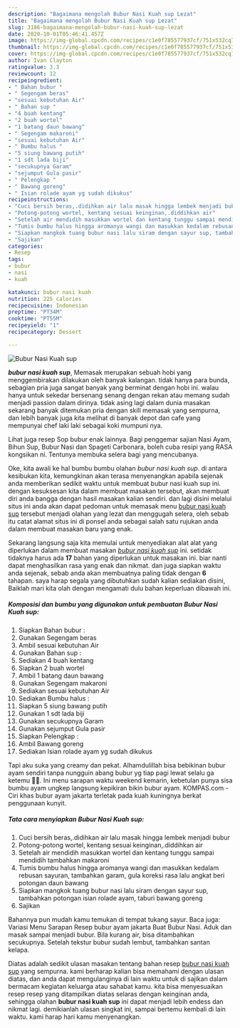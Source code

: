 ```yaml
---
description: "Bagaimana mengolah Bubur Nasi Kuah sup Lezat"
title: "Bagaimana mengolah Bubur Nasi Kuah sup Lezat"
slug: 3186-bagaimana-mengolah-bubur-nasi-kuah-sup-lezat
date: 2020-10-01T05:46:41.457Z
image: https://img-global.cpcdn.com/recipes/c1e0f785577937cf/751x532cq70/bubur-nasi-kuah-sup-foto-resep-utama.jpg
thumbnail: https://img-global.cpcdn.com/recipes/c1e0f785577937cf/751x532cq70/bubur-nasi-kuah-sup-foto-resep-utama.jpg
cover: https://img-global.cpcdn.com/recipes/c1e0f785577937cf/751x532cq70/bubur-nasi-kuah-sup-foto-resep-utama.jpg
author: Ivan Clayton
ratingvalue: 3.3
reviewcount: 12
recipeingredient:
- " Bahan bubur "
- " Segengam beras"
- "sesuai kebutuhan Air"
- " Bahan sup "
- "4 buah kentang"
- "2 buah wortel"
- "1 batang daun bawang"
- " Segengam makaroni"
- "sesuai kebutuhan Air"
- " Bumbu halus "
- "5 siung bawang putih"
- "1 sdt lada biji"
- "secukupnya Garam"
- "sejumput Gula pasir"
- " Pelengkap "
- " Bawang goreng"
- " Isian rolade ayam yg sudah dikukus"
recipeinstructions:
- "Cuci bersih beras,.didihkan air lalu masak hingga lembek menjadi bubur"
- "Potong-potong wortel, kentang sesuai keinginan,.diddihkan air"
- "Setelah air mendidih masukkan wortel dan kentang tunggu sampai mendidih tambahkan makaroni"
- "Tumis bumbu halus hingga aromanya wangi dan masukkan kedalam rebusan sayuran, tambahkan garam, gula koreksi rasa lalu angkat beri potongan daun bawang"
- "Siapkan mangkok tuang bubur nasi lalu siram dengan sayur sup, tambahkan potongan isian rolade ayam, taburi bawang goreng"
- "Sajikan"
categories:
- Resep
tags:
- bubur
- nasi
- kuah

katakunci: bubur nasi kuah 
nutrition: 225 calories
recipecuisine: Indonesian
preptime: "PT34M"
cooktime: "PT55M"
recipeyield: "1"
recipecategory: Dessert

---
```



![Bubur Nasi Kuah sup](https://img-global.cpcdn.com/recipes/c1e0f785577937cf/751x532cq70/bubur-nasi-kuah-sup-foto-resep-utama.jpg)

<b><i>bubur nasi kuah sup</i></b>, Memasak merupakan sebuah hobi yang menggembirakan dilakukan oleh banyak kalangan. tidak hanya para bunda, sebagian pria juga sangat banyak yang berminat dengan hobi ini. walau hanya untuk sekedar bersenang senang dengan rekan atau memang sudah menjadi passion dalam dirinya. tidak asing lagi dalam dunia masakan sekarang banyak ditemukan pria dengan skill memasak yang sempurna, dan lebih banyak juga kita melihat di banyak depot dan cafe yang mempunyai chef laki laki sebagai koki mumpuni nya.

Lihat juga resep Sop bubur enak lainnya. Bagi penggemar sajian Nasi Ayam, Bihun Sup, Bubur Nasi dan Spageti Carbonara, boleh cuba resipi yang RASA kongsikan ni. Tentunya membuka selera bagi yang mencubanya.

Oke, kita awali ke hal bumbu bumbu olahan <i>bubur nasi kuah sup</i>. di antara kesibukan kita, kemungkinan akan terasa menyenangkan apabila sejenak anda memberikan sedikit waktu untuk membuat bubur nasi kuah sup ini. dengan kesuksesan kita dalam membuat masakan tersebut, akan membuat diri anda bangga dengan hasil masakan kalian sendiri. dan lagi disini melalui situs ini anda akan dapat pedoman untuk memasak menu <u>bubur nasi kuah sup</u> tersebut menjadi olahan yang lezat dan menggugah selera, oleh sebab itu catat alamat situs ini di ponsel anda sebagai salah satu rujukan anda dalam membuat masakan baru yang enak.


Sekarang langsung saja kita memulai untuk menyediakan alat alat yang diperlukan dalam membuat masakan <u><i>bubur nasi kuah sup</i></u> ini. setidak tidaknya harus ada <b>17</b> bahan yang diperlukan untuk masakan ini. biar nanti dapat menghasilkan rasa yang enak dan nikmat. dan juga siapkan waktu anda sejenak, sebab anda akan membuatnya paling tidak dengan <b>6</b> tahapan. saya harap segala yang dibutuhkan sudah kalian sediakan disini, Baiklah mari kita olah dengan mengamati dulu bahan keperluan dibawah ini.

<!--inarticleads1-->

##### Komposisi dan bumbu yang digunakan untuk pembuatan Bubur Nasi Kuah sup:

1. Siapkan  Bahan bubur :
1. Gunakan  Segengam beras
1. Ambil sesuai kebutuhan Air
1. Gunakan  Bahan sup :
1. Sediakan 4 buah kentang
1. Siapkan 2 buah wortel
1. Ambil 1 batang daun bawang
1. Gunakan  Segengam makaroni
1. Sediakan sesuai kebutuhan Air
1. Sediakan  Bumbu halus :
1. Siapkan 5 siung bawang putih
1. Gunakan 1 sdt lada biji
1. Gunakan secukupnya Garam
1. Gunakan sejumput Gula pasir
1. Siapkan  Pelengkap :
1. Ambil  Bawang goreng
1. Sediakan  Isian rolade ayam yg sudah dikukus


Tapi aku suka yang creamy dan pekat. Alhamdulillah bisa bebikinan bubur ayam sendiri tanpa nungguin abang bubur yg tiap pagi lewat selalu ga ketemu 🤭🙈. Ini menu sarapan waktu weekend kemarin, kebetulan punya sisa bumbu ayam ungkep langsung kepikiran bikin bubur ayam. KOMPAS.com - Ciri khas bubur ayam jakarta terletak pada kuah kuningnya berkat penggunaan kunyit. 

<!--inarticleads2-->

##### Tata cara menyiapkan Bubur Nasi Kuah sup:

1. Cuci bersih beras,.didihkan air lalu masak hingga lembek menjadi bubur
1. Potong-potong wortel, kentang sesuai keinginan,.diddihkan air
1. Setelah air mendidih masukkan wortel dan kentang tunggu sampai mendidih tambahkan makaroni
1. Tumis bumbu halus hingga aromanya wangi dan masukkan kedalam rebusan sayuran, tambahkan garam, gula koreksi rasa lalu angkat beri potongan daun bawang
1. Siapkan mangkok tuang bubur nasi lalu siram dengan sayur sup, tambahkan potongan isian rolade ayam, taburi bawang goreng
1. Sajikan


Bahannya pun mudah kamu temukan di tempat tukang sayur. Baca juga: Variasi Menu Sarapan Resep bubur ayam jakarta Buat Bubur Nasi. Aduk dan masak sampai menjadi bubur. Bila kurang air, bisa ditambahkan secukupnya. Setelah tekstur bubur sudah lembut, tambahkan santan kelapa. 

Diatas adalah sedikit ulasan masakan tentang bahan resep <u>bubur nasi kuah sup</u> yang sempurna. kami berharap kalian bisa memahami dengan ulasan diatas, dan anda dapat mengulanginya di lain waktu untuk di sajikan dalam bermacam kegiatan keluarga atau sahabat kamu. kita bisa menyesuaikan resep resep yang ditampilkan diatas selaras dengan keinginan anda, sehingga olahan <b>bubur nasi kuah sup</b> ini dapat menjadi lebih endess dan nikmat lagi. demikianlah ulasan singkat ini, sampai bertemu kembali di lain waktu. kami harap hari kamu menyenangkan.
